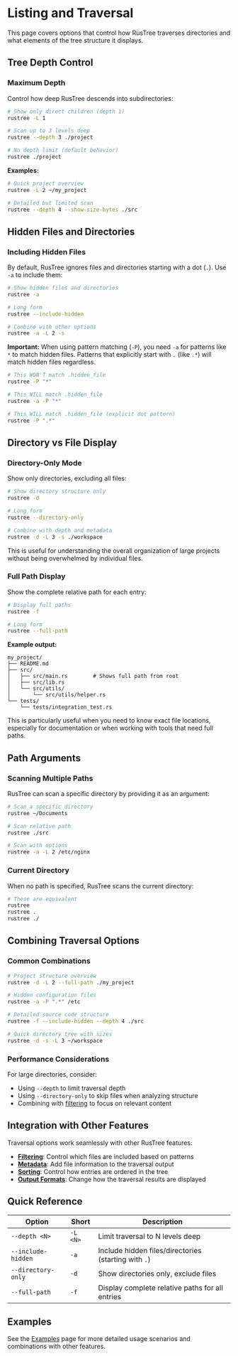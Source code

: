 # Listing and Traversal

This page covers options that control how RusTree traverses directories and what elements of the tree structure it displays.

## Tree Depth Control

### Maximum Depth

Control how deep RusTree descends into subdirectories:

```bash
# Show only direct children (depth 1)
rustree -L 1

# Scan up to 3 levels deep
rustree --depth 3 ./project

# No depth limit (default behavior)
rustree ./project
```

**Examples:**

```bash
# Quick project overview
rustree -L 2 ~/my_project

# Detailed but limited scan
rustree --depth 4 --show-size-bytes ./src
```

## Hidden Files and Directories

### Including Hidden Files

By default, RusTree ignores files and directories starting with a dot (`.`). Use `-a` to include them:

```bash
# Show hidden files and directories
rustree -a

# Long form
rustree --include-hidden

# Combine with other options
rustree -a -L 2 -s
```

**Important:** When using pattern matching (`-P`), you need `-a` for patterns like `*` to match hidden files. Patterns that explicitly start with `.` (like `.*`) will match hidden files regardless.

```bash
# This WON'T match .hidden_file
rustree -P "*"

# This WILL match .hidden_file  
rustree -a -P "*"

# This WILL match .hidden_file (explicit dot pattern)
rustree -P ".*"
```

## Directory vs File Display

### Directory-Only Mode

Show only directories, excluding all files:

```bash
# Show directory structure only
rustree -d

# Long form
rustree --directory-only

# Combine with depth and metadata
rustree -d -L 3 -s ./workspace
```

This is useful for understanding the overall organization of large projects without being overwhelmed by individual files.

### Full Path Display

Show the complete relative path for each entry:

```bash
# Display full paths
rustree -f

# Long form  
rustree --full-path
```

**Example output:**
```
my_project/
├── README.md
├── src/
│   ├── src/main.rs        # Shows full path from root
│   ├── src/lib.rs
│   └── src/utils/
│       └── src/utils/helper.rs
└── tests/
    └── tests/integration_test.rs
```

This is particularly useful when you need to know exact file locations, especially for documentation or when working with tools that need full paths.

## Path Arguments

### Scanning Multiple Paths

RusTree can scan a specific directory by providing it as an argument:

```bash
# Scan a specific directory
rustree ~/Documents

# Scan relative path
rustree ./src

# Scan with options
rustree -a -L 2 /etc/nginx
```

### Current Directory

When no path is specified, RusTree scans the current directory:

```bash
# These are equivalent
rustree
rustree .
rustree ./
```

## Combining Traversal Options

### Common Combinations

```bash
# Project structure overview
rustree -d -L 2 --full-path ./my_project

# Hidden configuration files
rustree -a -P ".*" /etc

# Detailed source code structure  
rustree -f --include-hidden --depth 4 ./src

# Quick directory tree with sizes
rustree -d -s -L 3 ~/workspace
```

### Performance Considerations

For large directories, consider:

- Using `--depth` to limit traversal depth
- Using `--directory-only` to skip files when analyzing structure
- Combining with [filtering](./filtering_and_patterns.md) to focus on relevant content

## Integration with Other Features

Traversal options work seamlessly with other RusTree features:

- **[Filtering](./filtering_and_patterns.md)**: Control which files are included based on patterns
- **[Metadata](./metadata_and_analysis.md)**: Add file information to the traversal output
- **[Sorting](./sorting_and_ordering.md)**: Control how entries are ordered in the tree
- **[Output Formats](./output_formats.md)**: Change how the traversal results are displayed

## Quick Reference

| Option | Short | Description |
|--------|-------|-------------|
| `--depth <N>` | `-L <N>` | Limit traversal to N levels deep |
| `--include-hidden` | `-a` | Include hidden files/directories (starting with `.`) |
| `--directory-only` | `-d` | Show directories only, exclude files |
| `--full-path` | `-f` | Display complete relative paths for all entries |

## Examples

See the [Examples](./examples.md) page for more detailed usage scenarios and combinations with other features.